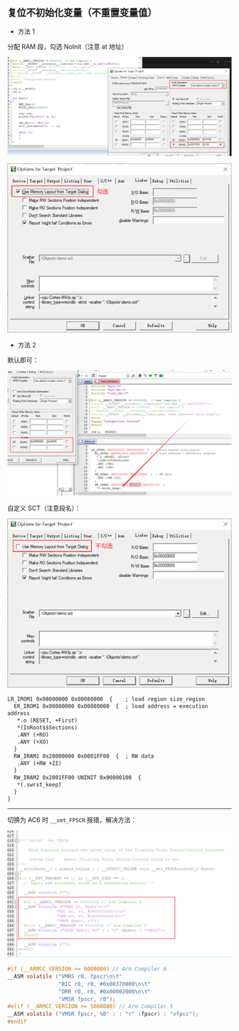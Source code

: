 ## 复位不初始化变量（不重置变量值）

* 方法 1

分配 RAM 段，勾选 NoInit（注意 at 地址）

![1](.assest/README/1.png)

![2](.assest/README/2.png)

* 方法 2

默认即可：

![3](.assest/README/3.png)

自定义 SCT（注意段名）：

![4](.assest/README/4.png)

```
LR_IROM1 0x08000000 0x00080000  {    ; load region size_region
  ER_IROM1 0x08000000 0x00080000  {  ; load address = execution address
   *.o (RESET, +First)
   *(InRoot$$Sections)
   .ANY (+RO)
   .ANY (+XO)
  }
  RW_IRAM1 0x20000000 0x0001FF00  {  ; RW data
   .ANY (+RW +ZI)
  }
  RW_IRAM2 0x2001FF00 UNINIT 0x00000100  {
   *(.swrst_keep)
  }
}
```

----

切换为 AC6 时 `__set_FPSCR` 报错，解决方法：

![6](.assest/README/6.png)

```c
#if (__ARMCC_VERSION >= 6000000) // Arm Compiler 6
__ASM volatile ("VMRS r0, fpscr\n\t"
                "BIC r0, r0, #0x00370000\n\t"
                "ORR r0, r0, #0x00002000\n\t"
                "VMSR fpscr, r0");
#elif (__ARMCC_VERSION >= 5000000) // Arm Compiler 5
__ASM volatile ("VMSR fpscr, %0" : : "r" (fpscr) : "vfpcc");
#endif
```

